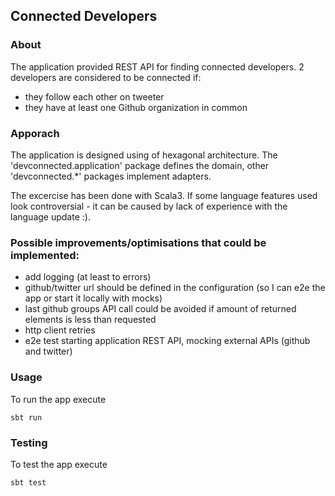 ## Connected Developers

### About

The application provided REST API for finding connected developers.
2 developers are considered to be connected if:
 - they follow each other on tweeter
 - they have at least one Github organization in common

### Apporach

The application is designed using of hexagonal architecture.
The 'devconnected.application' package defines the domain,
other 'devconnected.*' packages implement adapters.

The excercise has been done with Scala3.
If some language features used look controversial - it can be caused by lack of experience with the language update :).

### Possible improvements/optimisations that could be implemented:

 - add logging (at least to errors)
 - github/twitter url should be defined in the configuration (so I can e2e the app or start it locally with mocks)
 - last github groups API call could be avoided if amount of returned elements is less than requested
 - http client retries
 - e2e test starting application REST API, mocking external APIs (github and twitter)

### Usage

To run the app execute 
```
sbt run
```
### Testing

To test the app execute 
```
sbt test
```
